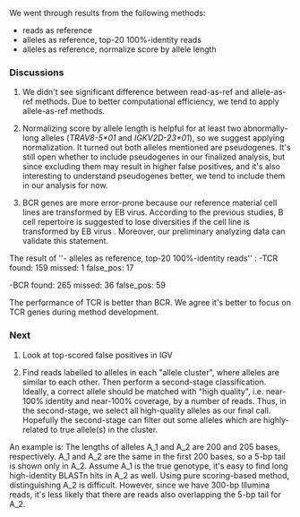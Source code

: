 We went through results from the following methods:
  - reads as reference
  - alleles as reference, top-20 100%-identity reads
  - alleles as reference, normalize score by allele length

### Discussions
1. We didn't see significant difference between read-as-ref and allele-as-ref methods.
Due to better computational efficiency, we tend to apply allele-as-ref methods.

2. Normalizing score by allele length is helpful for at least two abnormally-long alleles 
(_TRAV8-5*01_ and _IGKV2D-23*01_), so we suggest applying normalization.
It turned out both alleles mentioned are pseudogenes.
It's still open whether to include pseudogenes in our finalized analysis, 
but since excluding them may result in higher false positives, and it's also interesting to 
understand pseudogenes better, we tend to include them in our analysis for now.

3. BCR genes are more error-prone because our reference material cell lines are transformed by EB virus. According to the previous studies, B cell repertoire is suggested to lose diversities if the cell line is transformed by EB virus . Moreover, our preliminary analyzing data can validate this statement.

The result of ''- alleles as reference, top-20 100%-identity reads'' : 
-TCR 
found: 159 
missed: 1 
false_pos: 17 

-BCR 
found: 265 
missed: 36 
false_pos: 59 

The performance of TCR is better than BCR. We agree it's better to focus on TCR genes during method development.

### Next
1. Look at top-scored false positives in IGV

2. Find reads labelled to alleles in each "allele cluster", where alleles are similar to each other.
Then perform a second-stage classification.
Ideally, a correct allele should be matched with "high quality", i.e. near-100% identity and near-100% coverage, by a number of reads.
Thus, in the second-stage, we select all high-quality alleles as our final call. 
Hopefully the second-stage can filter out some alleles which are highly-related to true allele(s) in the cluster.

An example is: The lengths of alleles A_1 and A_2 are 200 and 205 bases, respectively.
A_1 and A_2 are the same in the first 200 bases, so a 5-bp tail is shown only in A_2.
Assume A_1 is the true genotype, it's easy to find long high-identity BLASTn hits in A_2 as well.
Using pure scoring-based method, distinguishing A_2 is difficult.
However, since we have 300-bp Illumina reads, it's less likely that there are reads also overlapping the 5-bp tail for A_2.
